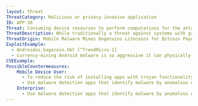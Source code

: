```yaml
---
layout: threat
ThreatCategory: Malicious or privacy-invasive application
ID: APP-38
Threat: Consuming device resources to perform computations for the attacker
ThreatDescription: While traditionally a threat against systems with greater individual system resources, the multitude of mobile devices provides an attacker who can run computations on a large number of compromised devices with an advantage in performimg other work. The computations performed on behalf of the attacker potentially cause a denial-of-service attack against the user due to the increased consumption of device resources such as battery power, computational power, network bandwidth, data usage limits, or device storage.
ThreatOrigin: Mobile Malware Mines Dogecoins Litecoins for Bitcoin Payout[^V-Zhang-1]
ExploitExample:
  - Androidos_kagecoin.hbt [^TrendMicro-1]
  - Currency-mining Android malware is so aggressive it can physically harm phones [^D-Goodin-2]
CVEExample:
PossibleCountermeasures:
    Mobile Device User:
      - To reduce the risk of installing apps with trojan functionality, only download apps from official app stores.
      - Use malware detection apps that identify malware by anomalous energy consumption.
    Enterprise:
      - Use malware detection apps that identify malware by anomalous energy consumption.
---
```

